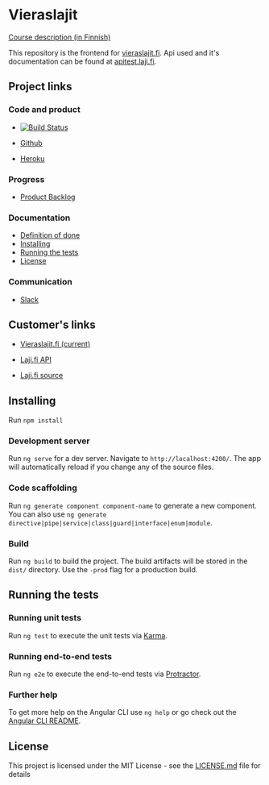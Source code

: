 # Vieraslajit
[Course description (in Finnish)](https://courses.helsinki.fi/fi/TKT20007)

This repository is the frontend for [vieraslajit.fi](https://vieraslajit.herokuapp.com/home).
Api used and it's documentation can be found at [apitest.laji.fi](https://apitest.laji.fi/explorer/).

## Project links

### Code and product
* [![Build Status](https://travis-ci.org/Vieraslajit/Vieraslajit.svg?branch=master)](https://travis-ci.org/Vieraslajit/Vieraslajit)

* [Github](https://github.com/Vieraslajit/Vieraslajit)

* [Heroku](https://vieraslajit.herokuapp.com/)

### Progress
* [Product Backlog](https://docs.google.com/spreadsheets/d/1J_Fyd4nz4NiaO80L46lcEIjyo2mbTOU2jSYKFGTQdM4)

### Documentation
* [Definition of done](https://github.com/Vieraslajit/Vieraslajit/blob/master/dod.md)
* [Installing](#installing)
* [Running the tests](#runningthetests)
* [License](#license)

### Communication
* [Slack](https://vieraslajit.slack.com)

## Customer's links
* [Vieraslajit.fi (current)](https://vieraslajit.fi)

* [Laji.fi API](https://api.laji.fi/explorer/)

* [Laji.fi source](https://bitbucket.org/luomus/laji.fi-front/src)

## Installing

Run `npm install`

### Development server

Run `ng serve` for a dev server. Navigate to `http://localhost:4200/`. The app will automatically reload if you change any of the source files.

### Code scaffolding

Run `ng generate component component-name` to generate a new component. You can also use `ng generate directive|pipe|service|class|guard|interface|enum|module`.

### Build

Run `ng build` to build the project. The build artifacts will be stored in the `dist/` directory. Use the `-prod` flag for a production build.

## Running the tests

### Running unit tests

Run `ng test` to execute the unit tests via [Karma](https://karma-runner.github.io).

### Running end-to-end tests

Run `ng e2e` to execute the end-to-end tests via [Protractor](http://www.protractortest.org/).

### Further help

To get more help on the Angular CLI use `ng help` or go check out the [Angular CLI README](https://github.com/angular/angular-cli/blob/master/README.md).

## License
This project is licensed under the MIT License - see the [LICENSE.md](LICENSE.md) file for details
